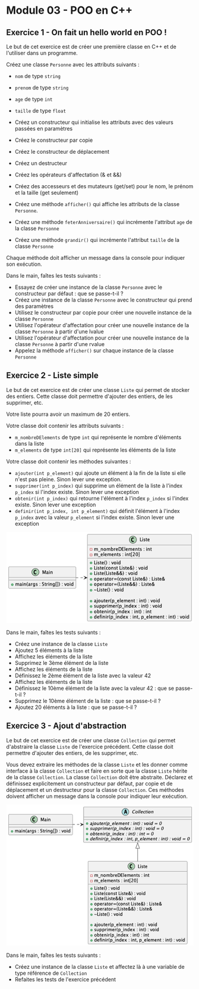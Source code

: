 # Module 03 - POO en C++

## Exercice 1 - On fait un hello world en POO !

Le but de cet exercice est de créer une première classe en C++ et de l'utiliser dans un programme.

Créez une classe `Personne` avec les attributs suivants :

- `nom` de type `string`
- `prenom` de type `string`
- `age` de type `int`
- `taille` de type `float`

- Créez un constructeur qui initialise les attributs avec des valeurs passées en paramètres
- Créez le constructeur par copie
- Créez le constructeur de déplacement
- Créez un destructeur
- Créez les opérateurs d'affectation (& et &&)
- Créez des accesseurs et des mutateurs (get/set) pour le nom, le prénom et la taille (get seulement)
- Créez une méthode `afficher()` qui affiche les attributs de la classe `Personne`.
- Créez une méthode `feterAnniversaire()` qui incrémente l'attribut `age` de la classe `Personne`
- Créez une méthode `grandir()` qui incrémente l'attribut `taille` de la classe `Personne`

Chaque méthode doit afficher un message dans la console pour indiquer son exécution.

Dans le main, faîtes les tests suivants :

- Essayez de créer une instance de la classe `Personne` avec le constructeur par défaut : que se passe-t-il ?
- Créez une instance de la classe `Personne` avec le constructeur qui prend des paramètres
- Utilisez le constructeur par copie pour créer une nouvelle instance de la classe `Personne`
- Utilisez l'opérateur d'affectation pour créer une nouvelle instance de la classe `Personne` à partir d'une lvalue
- Utilisez l'opérateur d'affectation pour créer une nouvelle instance de la classe `Personne` à partir d'une rvalue
- Appelez la méthode `afficher()` sur chaque instance de la classe `Personne`

## Exercice 2 - Liste simple

Le but de cet exercice est de créer une classe `Liste` qui permet de stocker des entiers. Cette classe doit permettre d'ajouter des entiers, de les supprimer, etc.

Votre liste pourra avoir un maximum de 20 entiers.

Votre classe doit contenir les attributs suivants :

- `m_nombreDElements` de type `int` qui représente le nombre d'éléments dans la liste
- `m_elements` de type `int[20]` qui représente les éléments de la liste

Votre classe doit contenir les méthodes suivantes :

- `ajouter(int p_element)` qui ajoute un élément à la fin de la liste si elle n'est pas pleine. Sinon lever une exception.
- `supprimer(int p_index)` qui supprime un élément de la liste à l'index `p_index` si l'index existe. Sinon lever une exception
- `obtenir(int p_index)` qui retourne l'élément à l'index `p_index` si l'index existe. Sinon lever une exception
- `definir(int p_index, int p_element)` qui définit l'élément à l'index `p_index` avec la valeur `p_element` si l'index existe. Sinon lever une exception

![Liste version 1](../images/Module03_POO_En_CPP/diag/liste_v1/liste_v1.png)

Dans le main, faîtes les tests suivants :

- Créez une instance de la classe `Liste`
- Ajoutez 5 éléments à la liste
- Affichez les éléments de la liste
- Supprimez le 3ème élément de la liste
- Affichez les éléments de la liste
- Définissez le 2ème élément de la liste avec la valeur 42
- Affichez les éléments de la liste
- Définissez le 10ème élément de la liste avec la valeur 42 : que se passe-t-il ?
- Supprimez le 10ème élément de la liste : que se passe-t-il ?
- Ajoutez 20 éléments à la liste : que se passe-t-il ?

## Exercice 3 - Ajout d'abstraction

Le but de cet exercice est de créer une classe `Collection` qui permet d'abstraire la classe `Liste` de l'exercice précédent. Cette classe doit permettre d'ajouter des entiers, de les supprimer, etc.

Vous devez extraire les méthodes de la classe `Liste` et les donner comme interface à la classe `Collection` et faire en sorte que la classe `Liste` hérite de la classe `Collection`. La classe `Collection` doit être abstraite. Déclarez et définissez explicitement un constructeur par défaut, par copie et de déplacement et un destructeur pour la classe `Collection`. Ces méthodes doivent afficher un message dans la console pour indiquer leur exécution.

![Liste version 2](../images/Module03_POO_En_CPP/diag/liste_v2/liste_v2.png)

Dans le main, faîtes les tests suivants :

- Créez une instance de la classe `Liste` et affectez là à une variable de type référence de `Collection`
- Refaites les tests de l'exercice précédent
